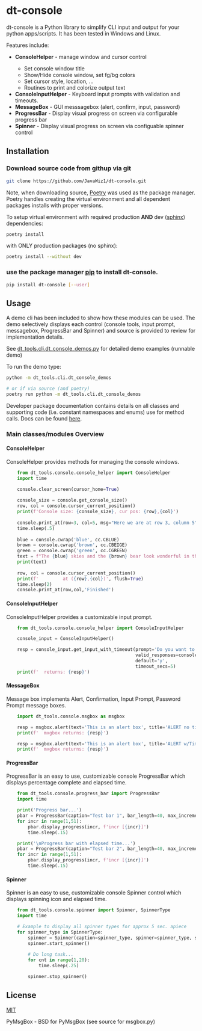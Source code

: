 # dt-console

dt-console is a Python library to simplify CLI input and output for your python apps/scripts.  It has been tested in Windows and Linux.

Features include:
<ul>
    <li><b>ConsoleHelper</b> - manage window and cursor control</li>
    <ul>
        <li>Set console window title</li>
        <li>Show/Hide console window, set fg/bg colors</li>
        <li>Set cursor style, location, ...</li>
        <li>Routines to print and colorize output text</li>
    </ul>
    <li><b>ConsoleInputHelper</b> - Keyboard input prompts with validation and timeouts.</li>
    <li><b>MessageBox</b> - GUI messsagebox (alert, confirm, input, password)</li>
    <li><b>ProgressBar</b> - Display visual progress on screen via configurable progress bar</li>
    <li><b>Spinner</b> - Display visual progress on screen via configuable spinner control</li>
</ul>


## Installation

### Download source code from githup via git
```bash
git clone https://github.com/JavaWiz1/dt-console.git
```
Note, when downloading source, [Poetry](https://python-poetry.org/docs/) was used as the package manager.  Poetry 
handles creating the virtual environment and all dependent packages installs with proper versions.

To setup virtual environment with required production __AND__ dev ([sphinx](https://www.sphinx-doc.org/en/master/)) dependencies:
```bash
poetry install
```

with ONLY production packages (no sphinx):
```bash
poetry install --without dev
```


### use the package manager [pip](https://pip.pypa.io/en/stable/) to install dt-console.

```bash
pip install dt-console [--user]
```

## Usage
A demo cli has been included to show how these modules can be used.  The demo selectively displays each control (console tools, input prompt, messagebox, ProgressBar and Spinner) and source is provided to review for implementation details.

See [dt_tools.cli.dt_console_demos.py](https://github.com/JavaWiz1/dt-console/blob/develop/dt_tools/cli/dt_console_demos.py) for detailed demo examples (runnable demo)

To run the demo type:
```bash
python -m dt_tools.cli.dt_console_demos

# or if via source (and poetry)
poetry run python -m dt_tools.cli.dt_console_demos
```

Developer package documentation contains details on all classes and supporting code (i.e. constant namespaces and enums) use for method calls.  Docs can be found [here](https://htmlpreview.github.io/?https://github.com/JavaWiz1/dt-console/blob/develop/docs/html/index.html).


### Main classes/modules Overview

#### ConsoleHelper
ConsoleHelper provides methods for managing the console windows.  

```python
    from dt_tools.console.console_helper import ConsoleHelper
    import time

    console.clear_screen(cursor_home=True)
 
    console_size = console.get_console_size()
    row, col = console.cursor_current_position()
    print(f'Console size: {console_size}, cur pos: {row},{col}')
 
    console.print_at(row=3, col=5, msg="Here we are at row 3, column 5", eol='\n\n')
    time.sleep(.5)
 
    blue = console.cwrap('blue', cc.CBLUE)
    brown = console.cwrap('brown', cc.CBEIGE)
    green = console.cwrap('green', cc.CGREEN)
    text = f"The {blue} skies and the {brown} bear look wonderful in the {green} forest!"
    print(text)
 
    row, col = console.cursor_current_position()
    print(f'         at ({row},{col})', flush=True)
    time.sleep(2)
    console.print_at(row,col,'Finished')
```

#### ConsoleInputHelper
ConsoleInputHelper provides a customizable input prompt.

```python
    from dt_tools.console.console_helper import ConsoleInputHelper

    console_input = ConsoleInputHelper()

    resp = console_input.get_input_with_timeout(prompt='Do you want to continue (y/n) > ', 
                                                valid_responses=console_input.YES_NO_RESPONSE, 
                                                default='y', 
                                                timeout_secs=5)
    print(f'  returns: {resp}')

```

#### MessageBox
Message box implements Alert, Confirmation, Input Prompt, Password Prompt message boxes.  

```python
    import dt_tools.console.msgbox as msgbox

    resp = msgbox.alert(text='This is an alert box', title='ALERT no timeout')
    print(f'  mxgbox returns: {resp}')

    resp = msgbox.alert(text='This is an alert box', title='ALERT w/Timeout', timeout=3000)
    print(f'  mxgbox returns: {resp}')

```

#### ProgressBar
ProgressBar is an easy to use, customizable console ProgressBar which displays percentage complete and elapsed time.

```python
    from dt_tools.console.progress_bar import ProgressBar
    import time

    print('Progress bar...')
    pbar = ProgressBar(caption="Test bar 1", bar_length=40, max_increments=50, show_elapsed=False)
    for incr in range(1,51):
        pbar.display_progress(incr, f'incr [{incr}]')
        time.sleep(.15)    

    print('\nProgress bar with elapsed time...')
    pbar = ProgressBar(caption="Test bar 2", bar_length=40, max_increments=50, show_elapsed=True)
    for incr in range(1,51):
        pbar.display_progress(incr, f'incr [{incr}]')
        time.sleep(.15)
```

#### Spinner
Spinner is an easy to use, customizable console Spinner control which displays spinning icon and elapsed time.

```python
    from dt_tools.console.spinner import Spinner, SpinnerType
    import time

    # Example to display all spinner types for approx 5 sec. apiece
    for spinner_type in SpinnerType:
        spinner = Spinner(caption=spinner_type, spinner=spinner_type, show_elapsed=True)
        spinner.start_spinner()
        
        # Do long task...
        for cnt in range(1,20):
            time.sleep(.25)

        spinner.stop_spinner()
```


## License
[MIT](https://choosealicense.com/licenses/mit/)

PyMsgBox - BSD for PyMsgBox (see source for msgbox.py)
